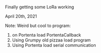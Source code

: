 Finally getting some LoRa working

April 20th, 2021

Note: Weird but cool to program:

1. on Portenta load PortentaCallback
2. Using Grumpy old pizzaa load program
3. Using Portenta load serial communication
